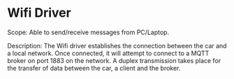 # Wifi Driver

Scope: Able to send/receive messages from PC/Laptop.

Description: The Wifi driver establishes the connection between the car and a local network. Once connected, it will attempt to connect to a MQTT broker on port 1883 on the network. A duplex transmission takes place for the transfer of data between the car, a client and the broker.